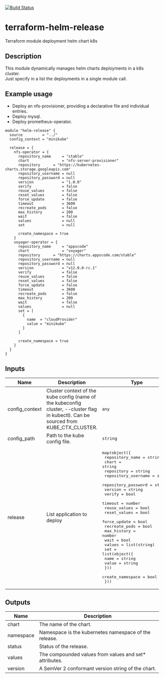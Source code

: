 
[![Build Status](https://kantarware.visualstudio.com/KM-Engineering-AMS/_apis/build/status/terraform-helm-release?branchName=master)](https://kantarware.visualstudio.com/KM-Engineering-AMS/_build/latest?definitionId=3094&branchName=master)

# terraform-helm-release

Terraform module deployment helm chart k8s

## Description

This module dynamically manages helm charts deployments in a k8s cluster.  
Just specify in a list the deployments in a single module call.
## Example usage

- Deploy an nfs-provisioner, providing a declarative file and individual entries.
- Deploy mysql.
- Deploy prometheus-operator.

```hcl
module "helm-release" {
  source         = "../"
  config_context = "minikube"

  release = {
    nfs-operator = {
      repository_name     = "stable"
      chart               = "nfs-server-provisioner"
      repository      = "https://kubernetes-charts.storage.googleapis.com"
      repository_username = null
      repository_password = null
      version             = "1.0.0"
      verify              = false
      reuse_values        = false
      reset_values        = false
      force_update        = false
      timeout             = 3600
      recreate_pods       = false
      max_history         = 200
      wait                = false
      values              = null
      set                 = null

      create_namespace = true
    }
    voyager-operator = {
      repository_name     = "appscode"
      chart               = "voyager"
      repository      = "https://charts.appscode.com/stable"
      repository_username = null
      repository_password = null
      version             = "v12.0.0-rc.1"
      verify              = false
      reuse_values        = false
      reset_values        = false
      force_update        = false
      timeout             = 3600
      recreate_pods       = false
      max_history         = 200
      wait                = false
      values              = null
      set = [
        {
          name  = "cloudProvider"
          value = "minikube"
        }
      ]

      create_namespace = true
    }
  }
}
```

## Inputs

| Name | Description | Type | Default | Required |
|------|-------------|------|---------|:--------:|
| config\_context | Cluster context of the kube config (name of the kubeconfig cluster, --cluster flag in kubectl). Can be sourced from KUBE\_CTX\_CLUSTER. | `any` | n/a | yes |
| config\_path | Path to the kube config file. | `string` | `"~/.kube/config"` | no |
| release | List application to deploy | <pre>map(object({<br>    repository_name = string<br>    chart         = string<br>    repository = string<br>    repository_username = string<br>    repository_password = string<br>    version       = string<br>    verify        = bool<br>    timeout       = number<br>    reuse_values  = bool<br>    reset_values  = bool<br>    force_update  = bool<br>    recreate_pods = bool<br>    max_history   = number<br>    wait          = bool<br>    values = list(string)<br>    set = list(object({<br>      name  = string<br>      value = string<br>    }))<br>    create_namespace = bool<br>  }))</pre> | `{}` | no |

## Outputs

| Name | Description |
|------|-------------|
| chart | The name of the chart. |
| namespace | Namespace is the kubernetes namespace of the release. |
| status | Status of the release. |
| values | The compounded values from values and set\* attributes. |
| version | A SemVer 2 conformant version string of the chart. |

